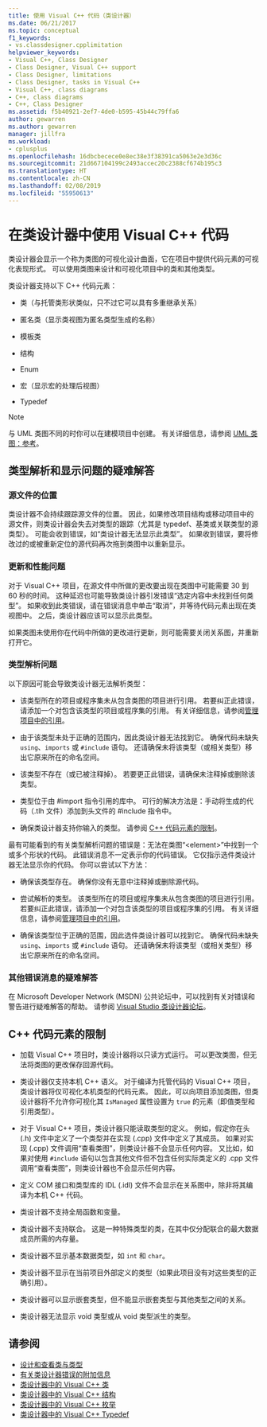 ```yaml
---
title: 使用 Visual C++ 代码（类设计器）
ms.date: 06/21/2017
ms.topic: conceptual
f1_keywords:
- vs.classdesigner.cpplimitation
helpviewer_keywords:
- Visual C++, Class Designer
- Class Designer, Visual C++ support
- Class Designer, limitations
- Class Designer, tasks in Visual C++
- Visual C++, class diagrams
- C++, class diagrams
- C++, Class Designer
ms.assetid: f5b40921-2ef7-4de0-b595-45b44c79ffa6
author: gewarren
ms.author: gewarren
manager: jillfra
ms.workload:
- cplusplus
ms.openlocfilehash: 16dbcbecece0e8ec38e3f38391ca5063e2e3d36c
ms.sourcegitcommit: 21d667104199c2493accec20c2388cf674b195c3
ms.translationtype: HT
ms.contentlocale: zh-CN
ms.lasthandoff: 02/08/2019
ms.locfileid: "55950613"
---
```

# <a name="work-with-visual-c-code-in-class-designer"></a>在类设计器中使用 Visual C++ 代码

类设计器会显示一个称为类图的可视化设计曲面，它在项目中提供代码元素的可视化表现形式。 可以使用类图来设计和可视化项目中的类和其他类型。

类设计器支持以下 C++ 代码元素：

- 类（与托管类形状类似，只不过它可以具有多重继承关系）

- 匿名类（显示类视图为匿名类型生成的名称）

- 模板类

- 结构

- Enum

- 宏（显示宏的处理后视图）

- Typedef

> [!NOTE]
> 与 UML 类图不同的时你可以在建模项目中创建。 有关详细信息，请参阅 [UML 类图：参考](../../modeling/create-uml-modeling-projects-and-diagrams.md)。

## <a name="troubleshoot-type-resolution-and-display-issues"></a>类型解析和显示问题的疑难解答

### <a name="location-of-source-files"></a>源文件的位置

类设计器不会持续跟踪源文件的位置。 因此，如果修改项目结构或移动项目中的源文件，则类设计器会失去对类型的跟踪（尤其是 typedef、基类或关联类型的源类型）。 可能会收到错误，如“类设计器无法显示此类型”。 如果收到错误，要将修改过的或被重新定位的源代码再次拖到类图中以重新显示。

### <a name="update-and-performance-issues"></a>更新和性能问题

对于 Visual C++ 项目，在源文件中所做的更改要出现在类图中可能需要 30 到 60 秒的时间。 这种延迟也可能导致类设计器引发错误“选定内容中未找到任何类型”。 如果收到此类错误，请在错误消息中单击“取消”，并等待代码元素出现在类视图中。 之后，类设计器应该可以显示此类型。

如果类图未使用你在代码中所做的更改进行更新，则可能需要关闭关系图，并重新打开它。

### <a name="type-resolution-issues"></a>类型解析问题

以下原因可能会导致类设计器无法解析类型：

- 该类型所在的项目或程序集未从包含类图的项目进行引用。 若要纠正此错误，请添加一个对包含该类型的项目或程序集的引用。 有关详细信息，请参阅[管理项目中的引用](../managing-references-in-a-project.md)。

- 由于该类型未处于正确的范围内，因此类设计器无法找到它。 确保代码未缺失 `using`、`imports` 或 `#include` 语句。 还请确保未将该类型（或相关类型）移出它原来所在的命名空间。

- 该类型不存在（或已被注释掉）。 若要更正此错误，请确保未注释掉或删除该类型。

- 类型位于由 #import 指令引用的库中。 可行的解决方法是：手动将生成的代码（.tlh 文件）添加到头文件的 #include 指令中。

- 确保类设计器支持你输入的类型。 请参阅 [C++ 代码元素的限制](#limitations-for-c-code-elements)。

最有可能看到的有关类型解析问题的错误是：无法在类图“\<element>”中找到一个或多个形状的代码。 此错误消息不一定表示你的代码错误。 它仅指示选件类设计器无法显示你的代码。 你可以尝试以下方法：

- 确保该类型存在。 确保你没有无意中注释掉或删除源代码。

- 尝试解析的类型。 该类型所在的项目或程序集未从包含类图的项目进行引用。 若要纠正此错误，请添加一个对包含该类型的项目或程序集的引用。 有关详细信息，请参阅[管理项目中的引用](../managing-references-in-a-project.md)。

- 确保该类型位于正确的范围，因此选件类设计器可以找到它。 确保代码未缺失 `using`、`imports` 或 `#include` 语句。 还请确保未将该类型（或相关类型）移出它原来所在的命名空间。

### <a name="troubleshoot-other-error-messages"></a>其他错误消息的疑难解答

在 Microsoft Developer Network (MSDN) 公共论坛中，可以找到有关对错误和警告进行疑难解答的帮助。 请参阅 [Visual Studio 类设计器论坛](http://go.microsoft.com/fwlink/?linkid=160754)。

## <a name="limitations-for-c-code-elements"></a>C++ 代码元素的限制

- 加载 Visual C++ 项目时，类设计器将以只读方式运行。 可以更改类图，但无法将类图的更改保存回源代码。

- 类设计器仅支持本机 C++ 语义。 对于编译为托管代码的 Visual C++ 项目，类设计器将仅可视化本机类型的代码元素。 因此，可以向项目添加类图，但类设计器将不允许你可视化其 `IsManaged` 属性设置为 `true` 的元素（即值类型和引用类型）。

- 对于 Visual C++ 项目，类设计器只能读取类型的定义。 例如，假定你在头 (.h) 文件中定义了一个类型并在实现 (.cpp) 文件中定义了其成员。 如果对实现 (.cpp) 文件调用“查看类图”，则类设计器不会显示任何内容。 又比如，如果对使用 `#include` 语句以包含其他文件但不包含任何实际类定义的 .cpp 文件调用“查看类图”，则类设计器也不会显示任何内容。

- 定义 COM 接口和类型库的 IDL (.idl) 文件不会显示在关系图中，除非将其编译为本机 C++ 代码。

- 类设计器不支持全局函数和变量。

- 类设计器不支持联合。 这是一种特殊类型的类，在其中仅分配联合的最大数据成员所需的内存量。

- 类设计器不显示基本数据类型，如 `int` 和 `char`。

- 类设计器不显示在当前项目外部定义的类型（如果此项目没有对这些类型的正确引用）。

- 类设计器可以显示嵌套类型，但不能显示嵌套类型与其他类型之间的关系。

- 类设计器无法显示 void 类型或从 void 类型派生的类型。

## <a name="see-also"></a>请参阅

- [设计和查看类与类型](designing-and-viewing-classes-and-types.md)
- [有关类设计器错误的附加信息](additional-information-about-errors.md)
- [类设计器中的 Visual C++ 类](visual-cpp-classes.md)
- [类设计器中的 Visual C++ 结构](visual-cpp-structures.md)
- [类设计器中的 Visual C++ 枚举](visual-cpp-enumerations.md)
- [类设计器中的 Visual C++ Typedef](visual-cpp-typedefs.md)
